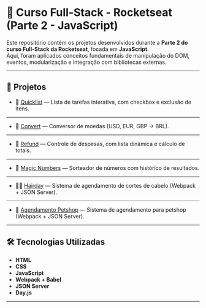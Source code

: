 # 🚀 Curso Full-Stack - Rocketseat (Parte 2 - JavaScript)

Este repositório contém os projetos desenvolvidos durante a **Parte 2 do curso Full-Stack da Rocketseat**, focada em **JavaScript**.  
Aqui, foram aplicados conceitos fundamentais de manipulação do DOM, eventos, modularização e integração com bibliotecas externas.

---

## 📂 Projetos

- 📝 [Quicklist](./quicklist/README.md) — Lista de tarefas interativa, com checkbox e exclusão de itens.  

---

- 💱 [Convert](./convert/README.md) — Conversor de moedas (USD, EUR, GBP → BRL). 

---

- 💸 [Refund](./refund/README.md) — Controle de despesas, com lista dinâmica e cálculo de totais.  

---

- 🔢 [Magic Numbers](./magic-numbers/README.md) — Sorteador de números com histórico de resultados.  

---

- 💇‍♂️ [Hairday](./hairday/README.md) — Sistema de agendamento de cortes de cabelo (Webpack + JSON Server).  

---

- 🐶 [Agendamento Petshop](./agendamento-petshop/README.md) — Sistema de agendamento para petshop (Webpack + JSON Server).  

---


## 🛠️ Tecnologias Utilizadas
- **HTML**
- **CSS**
- **JavaScript**
- **Webpack + Babel**
- **JSON Server**
- **Day.js**

---
